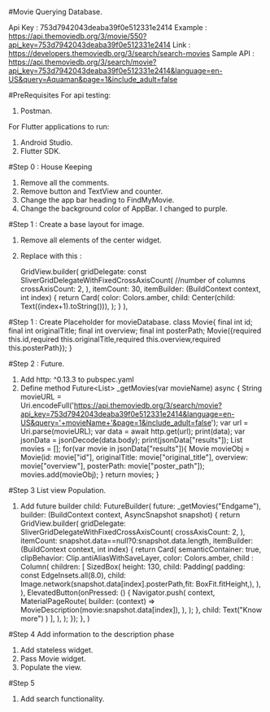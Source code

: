 #Movie Querying Database.

Api Key : 753d7942043deaba39f0e512331e2414
Example : https://api.themoviedb.org/3/movie/550?api_key=753d7942043deaba39f0e512331e2414
Link : https://developers.themoviedb.org/3/search/search-movies
Sample API : https://api.themoviedb.org/3/search/movie?api_key=753d7942043deaba39f0e512331e2414&language=en-US&query=Aquaman&page=1&include_adult=false 

#PreRequisites 
For api testing:
1. Postman. 

For Flutter applications to run:
1. Android Studio.
2. Flutter SDK.

#Step 0 : House Keeping
1. Remove all the comments. 
2. Remove button and TextView and counter.
3. Change the app bar heading to FindMyMovie.
4. Change the background color of AppBar. I changed to purple.

#Step 1 : Create a base layout for image.
1. Remove all elements of the center widget.
2. Replace with this : 

    GridView.builder(
        gridDelegate: const SliverGridDelegateWithFixedCrossAxisCount(
        //number of columns
            crossAxisCount: 2,
        ),
        itemCount: 30,
        itemBuilder: (BuildContext context, int index) {
            return Card(
                color: Colors.amber,
                child: Center(child: Text((index+1).toString())),
            );
        }
    ),


#Step 1 : Create Placeholder for movieDatabase.
class Movie{
    final int id;
    final int originalTitle;
    final int overview;
    final int posterPath;
    Movie({required this.id,required this.originalTitle,required this.overview,required this.posterPath});
}

#Step 2 : Future.
1. Add http: ^0.13.3 to pubspec.yaml
2. Define method
Future<List<Movie>> _getMovies(var movieName) async {
    String movieURL = Uri.encodeFull('https://api.themoviedb.org/3/search/movie?api_key=753d7942043deaba39f0e512331e2414&language=en-US&query='+movieName+'&page=1&include_adult=false');
    var url = Uri.parse(movieURL);
    var data = await http.get(url);
    print(data);
    var jsonData = jsonDecode(data.body);
    print(jsonData["results"]);
    List<Movie> movies = [];
    for(var movie in jsonData["results"]){
        Movie movieObj = Movie(id: movie["id"], originalTitle: movie["original_title"], overview: movie["overview"], posterPath: movie["poster_path"]);
        movies.add(movieObj);
    }
    return movies;
}


#Step 3 List view Population.
1. Add future builder
child: FutureBuilder(
    future: _getMovies("Endgame"),
    builder: (BuildContext context, AsyncSnapshot snapshot) {
        return GridView.builder(
            gridDelegate: SliverGridDelegateWithFixedCrossAxisCount(
            crossAxisCount: 2,
        ),
        itemCount: snapshot.data==null?0:snapshot.data.length,
        itemBuilder: (BuildContext context, int index) {
        return Card(
            semanticContainer: true,
            clipBehavior: Clip.antiAliasWithSaveLayer,
            color: Colors.amber,
            child : Column(
                children: [
                    SizedBox(
                        height: 130,
                        child: Padding(
                            padding: const EdgeInsets.all(8.0),
                            child: Image.network(snapshot.data[index].posterPath,fit: BoxFit.fitHeight,),
                        ),
                    ),
                    ElevatedButton(onPressed: () {
                        Navigator.push(
                            context,
                            MaterialPageRoute(
                                builder: (context) => MovieDescription(movie:snapshot.data[index]),
                            ),
                        );
                        }, child: Text("Know more")
                    )
                ],
            ),
        );
    });
    },
)


#Step 4 Add information to the description phase 
1. Add stateless widget.
2. Pass Movie widget.
3. Populate the view.

#Step 5 
1. Add search functionality.